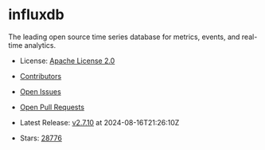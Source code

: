 # influxdb

The leading open source time series database for metrics, events, and real-time analytics.
- License: [Apache License 2.0](https://spdx.org/licenses/Apache-2.0.html)

- [Contributors](https://github.com/influxdata/influxdb/graphs/contributors)
- [Open Issues](https://github.com/influxdata/influxdb/issues?q=sort%3Aupdated-desc+is%3Aissue+is%3Aopen)
- [Open Pull Requests](https://github.com/influxdata/influxdb/pulls?q=sort%3Aupdated-desc+is%3Apr+is%3Aopen)
- Latest Release: [v2.7.10](https://github.com/influxdata/influxdb/releases/tag/v2.7.10) at 2024-08-16T21:26:10Z

- Stars: [28776](https://github.com/influxdata/influxdb/stargazers)

